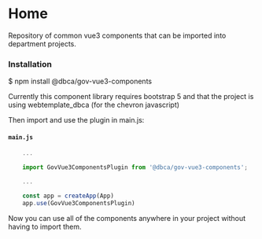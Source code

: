 # Home

Repository of common vue3 components that can be imported into department projects.

### Installation

$ npm install @dbca/gov-vue3-components

Currently this component library requires bootstrap 5 and that the project is using webtemplate_dbca (for the chevron javascript)

Then import and use the plugin in main.js:

#### **`main.js`**
```javascript
    ...

    import GovVue3ComponentsPlugin from '@dbca/gov-vue3-components';

    ...

    const app = createApp(App)
    app.use(GovVue3ComponentsPlugin)
```

Now you can use all of the components anywhere in your project without having to import them.
